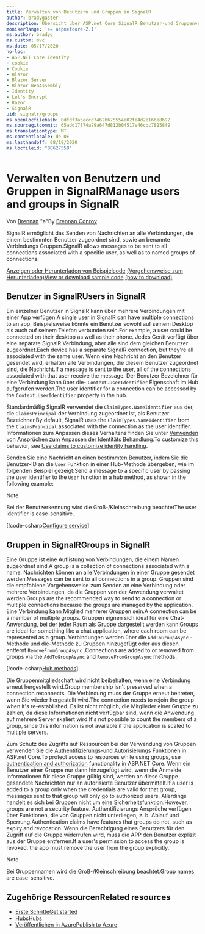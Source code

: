 ```yaml
---
title: Verwalten von Benutzern und Gruppen in SignalR
author: bradygaster
description: Übersicht über ASP.net Core SignalR Benutzer-und Gruppenverwaltung.
monikerRange: '>= aspnetcore-2.1'
ms.author: bradyg
ms.custom: mvc
ms.date: 05/17/2020
no-loc:
- ASP.NET Core Identity
- cookie
- Cookie
- Blazor
- Blazor Server
- Blazor WebAssembly
- Identity
- Let's Encrypt
- Razor
- SignalR
uid: signalr/groups
ms.openlocfilehash: 0dfdf3a5eccd7462b675554e02fe4d2e166e8b92
ms.sourcegitcommit: 65add17f74a29a647d812b04517e46cbc78258f9
ms.translationtype: MT
ms.contentlocale: de-DE
ms.lasthandoff: 08/19/2020
ms.locfileid: "88627558"
---
```

# <a name="manage-users-and-groups-in-no-locsignalr"></a><span data-ttu-id="4d840-103">Verwalten von Benutzern und Gruppen in SignalR</span><span class="sxs-lookup"><span data-stu-id="4d840-103">Manage users and groups in SignalR</span></span>

<span data-ttu-id="4d840-104">Von [Brennan](https://github.com/BrennanConroy) "a"</span><span class="sxs-lookup"><span data-stu-id="4d840-104">By [Brennan Conroy](https://github.com/BrennanConroy)</span></span>

<span data-ttu-id="4d840-105">SignalR ermöglicht das Senden von Nachrichten an alle Verbindungen, die einem bestimmten Benutzer zugeordnet sind, sowie an benannte Verbindungs Gruppen.</span><span class="sxs-lookup"><span data-stu-id="4d840-105">SignalR allows messages to be sent to all connections associated with a specific user, as well as to named groups of connections.</span></span>

<span data-ttu-id="4d840-106">[Anzeigen oder Herunterladen von Beispielcode](https://github.com/dotnet/AspNetCore.Docs/tree/master/aspnetcore/signalr/groups/sample/) [(Vorgehensweise zum Herunterladen)](xref:index#how-to-download-a-sample)</span><span class="sxs-lookup"><span data-stu-id="4d840-106">[View or download sample code](https://github.com/dotnet/AspNetCore.Docs/tree/master/aspnetcore/signalr/groups/sample/) [(how to download)](xref:index#how-to-download-a-sample)</span></span>

## <a name="users-in-no-locsignalr"></a><span data-ttu-id="4d840-107">Benutzer in SignalR</span><span class="sxs-lookup"><span data-stu-id="4d840-107">Users in SignalR</span></span>

<span data-ttu-id="4d840-108">Ein einzelner Benutzer in SignalR kann über mehrere Verbindungen mit einer App verfügen.</span><span class="sxs-lookup"><span data-stu-id="4d840-108">A single user in SignalR can have multiple connections to an app.</span></span> <span data-ttu-id="4d840-109">Beispielsweise könnte ein Benutzer sowohl auf seinem Desktop als auch auf seinem Telefon verbunden sein.</span><span class="sxs-lookup"><span data-stu-id="4d840-109">For example, a user could be connected on their desktop as well as their phone.</span></span> <span data-ttu-id="4d840-110">Jedes Gerät verfügt über eine separate SignalR Verbindung, aber alle sind dem gleichen Benutzer zugeordnet.</span><span class="sxs-lookup"><span data-stu-id="4d840-110">Each device has a separate SignalR connection, but they're all associated with the same user.</span></span> <span data-ttu-id="4d840-111">Wenn eine Nachricht an den Benutzer gesendet wird, erhalten alle Verbindungen, die diesem Benutzer zugeordnet sind, die Nachricht.</span><span class="sxs-lookup"><span data-stu-id="4d840-111">If a message is sent to the user, all of the connections associated with that user receive the message.</span></span> <span data-ttu-id="4d840-112">Der Benutzer Bezeichner für eine Verbindung kann über die- `Context.UserIdentifier` Eigenschaft im Hub aufgerufen werden.</span><span class="sxs-lookup"><span data-stu-id="4d840-112">The user identifier for a connection can be accessed by the `Context.UserIdentifier` property in the hub.</span></span>

<span data-ttu-id="4d840-113">Standardmäßig SignalR verwendet die `ClaimTypes.NameIdentifier` aus der, die `ClaimsPrincipal` der Verbindung zugeordnet ist, als Benutzer Bezeichner.</span><span class="sxs-lookup"><span data-stu-id="4d840-113">By default, SignalR uses the `ClaimTypes.NameIdentifier` from the `ClaimsPrincipal` associated with the connection as the user identifier.</span></span> <span data-ttu-id="4d840-114">Informationen zum Anpassen dieses Verhaltens finden Sie unter [Verwenden von Ansprüchen zum Anpassen der Identitäts Behandlung](xref:signalr/authn-and-authz#use-claims-to-customize-identity-handling).</span><span class="sxs-lookup"><span data-stu-id="4d840-114">To customize this behavior, see [Use claims to customize identity handling](xref:signalr/authn-and-authz#use-claims-to-customize-identity-handling).</span></span>

<span data-ttu-id="4d840-115">Senden Sie eine Nachricht an einen bestimmten Benutzer, indem Sie die Benutzer-ID an die `User` Funktion in einer Hub-Methode übergeben, wie im folgenden Beispiel gezeigt:</span><span class="sxs-lookup"><span data-stu-id="4d840-115">Send a message to a specific user by passing the user identifier to the `User` function in a hub method, as shown in the following example:</span></span>

> [!NOTE]
> <span data-ttu-id="4d840-116">Bei der Benutzerkennung wird die Groß-/Kleinschreibung beachtet</span><span class="sxs-lookup"><span data-stu-id="4d840-116">The user identifier is case-sensitive.</span></span>

[!code-csharp[Configure service](groups/sample/Hubs/ChatHub.cs?range=29-32)]

## <a name="groups-in-no-locsignalr"></a><span data-ttu-id="4d840-117">Gruppen in SignalR</span><span class="sxs-lookup"><span data-stu-id="4d840-117">Groups in SignalR</span></span>

<span data-ttu-id="4d840-118">Eine Gruppe ist eine Auflistung von Verbindungen, die einem Namen zugeordnet sind.</span><span class="sxs-lookup"><span data-stu-id="4d840-118">A group is a collection of connections associated with a name.</span></span> <span data-ttu-id="4d840-119">Nachrichten können an alle Verbindungen in einer Gruppe gesendet werden.</span><span class="sxs-lookup"><span data-stu-id="4d840-119">Messages can be sent to all connections in a group.</span></span> <span data-ttu-id="4d840-120">Gruppen sind die empfohlene Vorgehensweise zum Senden an eine Verbindung oder mehrere Verbindungen, da die Gruppen von der Anwendung verwaltet werden.</span><span class="sxs-lookup"><span data-stu-id="4d840-120">Groups are the recommended way to send to a connection or multiple connections because the groups are managed by the application.</span></span> <span data-ttu-id="4d840-121">Eine Verbindung kann Mitglied mehrerer Gruppen sein.</span><span class="sxs-lookup"><span data-stu-id="4d840-121">A connection can be a member of multiple groups.</span></span> <span data-ttu-id="4d840-122">Gruppen eignen sich ideal für eine Chat-Anwendung, bei der jeder Raum als Gruppe dargestellt werden kann.</span><span class="sxs-lookup"><span data-stu-id="4d840-122">Groups are ideal for something like a chat application, where each room can be represented as a group.</span></span> <span data-ttu-id="4d840-123">Verbindungen werden über die `AddToGroupAsync` -Methode und die-Methode zu Gruppen hinzugefügt oder aus diesen entfernt `RemoveFromGroupAsync` .</span><span class="sxs-lookup"><span data-stu-id="4d840-123">Connections are added to or removed from groups via the `AddToGroupAsync` and `RemoveFromGroupAsync` methods.</span></span>

[!code-csharp[Hub methods](groups/sample/Hubs/ChatHub.cs?range=15-27)]

<span data-ttu-id="4d840-124">Die Gruppenmitgliedschaft wird nicht beibehalten, wenn eine Verbindung erneut hergestellt wird.</span><span class="sxs-lookup"><span data-stu-id="4d840-124">Group membership isn't preserved when a connection reconnects.</span></span> <span data-ttu-id="4d840-125">Die Verbindung muss der Gruppe erneut beitreten, wenn Sie wieder hergestellt wird.</span><span class="sxs-lookup"><span data-stu-id="4d840-125">The connection needs to rejoin the group when it's re-established.</span></span> <span data-ttu-id="4d840-126">Es ist nicht möglich, die Mitglieder einer Gruppe zu zählen, da diese Informationen nicht verfügbar sind, wenn die Anwendung auf mehrere Server skaliert wird.</span><span class="sxs-lookup"><span data-stu-id="4d840-126">It's not possible to count the members of a group, since this information is not available if the application is scaled to multiple servers.</span></span>

<span data-ttu-id="4d840-127">Zum Schutz des Zugriffs auf Ressourcen bei der Verwendung von Gruppen verwenden Sie die [Authentifizierungs-und Autorisierungs](xref:signalr/authn-and-authz) Funktionen in ASP.net Core.</span><span class="sxs-lookup"><span data-stu-id="4d840-127">To protect access to resources while using groups, use [authentication and authorization](xref:signalr/authn-and-authz) functionality in ASP.NET Core.</span></span> <span data-ttu-id="4d840-128">Wenn ein Benutzer einer Gruppe nur dann hinzugefügt wird, wenn die Anmelde Informationen für diese Gruppe gültig sind, werden an diese Gruppe gesendete Nachrichten nur an autorisierte Benutzer übermittelt.</span><span class="sxs-lookup"><span data-stu-id="4d840-128">If a user is added to a group only when the credentials are valid for that group, messages sent to that group will only go to authorized users.</span></span> <span data-ttu-id="4d840-129">Allerdings handelt es sich bei Gruppen nicht um eine Sicherheitsfunktion.</span><span class="sxs-lookup"><span data-stu-id="4d840-129">However, groups are not a security feature.</span></span> <span data-ttu-id="4d840-130">Authentifizierungs Ansprüche verfügen über Funktionen, die von Gruppen nicht unterliegen, z. b. Ablauf und Sperrung.</span><span class="sxs-lookup"><span data-stu-id="4d840-130">Authentication claims have features that groups do not, such as expiry and revocation.</span></span> <span data-ttu-id="4d840-131">Wenn die Berechtigung eines Benutzers für den Zugriff auf die Gruppe widerrufen wird, muss die APP den Benutzer explizit aus der Gruppe entfernen.</span><span class="sxs-lookup"><span data-stu-id="4d840-131">If a user's permission to access the group is revoked, the app must remove the user from the group explicitly.</span></span>

> [!NOTE]
> <span data-ttu-id="4d840-132">Bei Gruppennamen wird die Groß-/Kleinschreibung beachtet.</span><span class="sxs-lookup"><span data-stu-id="4d840-132">Group names are case-sensitive.</span></span>

## <a name="related-resources"></a><span data-ttu-id="4d840-133">Zugehörige Ressourcen</span><span class="sxs-lookup"><span data-stu-id="4d840-133">Related resources</span></span>

* [<span data-ttu-id="4d840-134">Erste Schritte</span><span class="sxs-lookup"><span data-stu-id="4d840-134">Get started</span></span>](xref:tutorials/signalr)
* [<span data-ttu-id="4d840-135">Hubs</span><span class="sxs-lookup"><span data-stu-id="4d840-135">Hubs</span></span>](xref:signalr/hubs)
* [<span data-ttu-id="4d840-136">Veröffentlichen in Azure</span><span class="sxs-lookup"><span data-stu-id="4d840-136">Publish to Azure</span></span>](xref:signalr/publish-to-azure-web-app)

